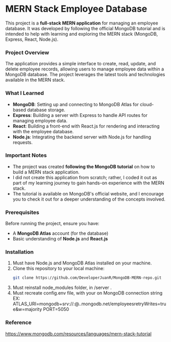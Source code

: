 # MERN Stack Employee Database

This project is a **full-stack MERN application** for managing an employee database. It was developed by following the official MongoDB tutorial and is intended to help with learning and exploring the MERN stack (MongoDB, Express, React, Node.js).

### Project Overview
The application provides a simple interface to create, read, update, and delete employee records, allowing users to manage employee data within a MongoDB database. The project leverages the latest tools and technologies available in the MERN stack.

### What I Learned
- **MongoDB**: Setting up and connecting to MongoDB Atlas for cloud-based database storage.
- **Express**: Building a server with Express to handle API routes for managing employee data.
- **React**: Building a front-end with React.js for rendering and interacting with the employee database.
- **Node.js**: Integrating the backend server with Node.js for handling requests.

### Important Notes
- The project was created **following the MongoDB tutorial** on how to build a MERN stack application.
- I did not create this application from scratch; rather, I coded it out as part of my learning journey to gain hands-on experience with the MERN stack.
- The tutorial is available on MongoDB's official website, and I encourage you to check it out for a deeper understanding of the concepts involved.

### Prerequisites
Before running the project, ensure you have:
- A **MongoDB Atlas** account (for the database)
- Basic understanding of **Node.js** and **React.js**

### Installation
1. Must have Node.js and MongoDB Atlas installed on your machine. 
2. Clone this repository to your local machine:
   ```bash
   git clone https://github.com/DeveloperJuanR/MongoDB-MERN-repo.git
3. Must reinstall node_modules folder, in /server .
4. Must recreate config.env file, with your on MongoDB connection string EX:
    ATLAS_URI=mongodb+srv://<username>:<password>@<cluster>.<projectId>.mongodb.net/employeesretryWrites=true&w=majority
    PORT=5050

### Reference 
https://www.mongodb.com/resources/languages/mern-stack-tutorial
